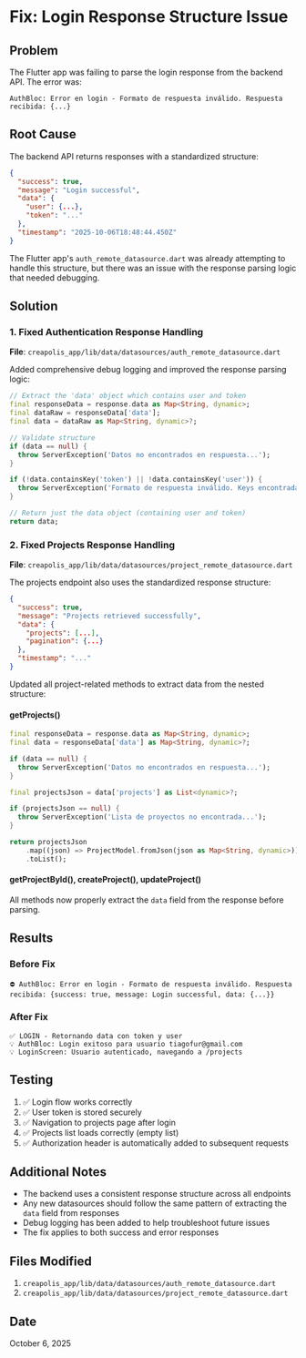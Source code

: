 # Fix: Login Response Structure Issue

## Problem

The Flutter app was failing to parse the login response from the backend API. The error was:

```
AuthBloc: Error en login - Formato de respuesta inválido. Respuesta recibida: {...}
```

## Root Cause

The backend API returns responses with a standardized structure:

```json
{
  "success": true,
  "message": "Login successful",
  "data": {
    "user": {...},
    "token": "..."
  },
  "timestamp": "2025-10-06T18:48:44.450Z"
}
```

The Flutter app's `auth_remote_datasource.dart` was already attempting to handle this structure, but there was an issue with the response parsing logic that needed debugging.

## Solution

### 1. Fixed Authentication Response Handling

**File**: `creapolis_app/lib/data/datasources/auth_remote_datasource.dart`

Added comprehensive debug logging and improved the response parsing logic:

```dart
// Extract the 'data' object which contains user and token
final responseData = response.data as Map<String, dynamic>;
final dataRaw = responseData['data'];
final data = dataRaw as Map<String, dynamic>?;

// Validate structure
if (data == null) {
  throw ServerException('Datos no encontrados en respuesta...');
}

if (!data.containsKey('token') || !data.containsKey('user')) {
  throw ServerException('Formato de respuesta inválido. Keys encontradas: ${data.keys.toList()}...');
}

// Return just the data object (containing user and token)
return data;
```

### 2. Fixed Projects Response Handling

**File**: `creapolis_app/lib/data/datasources/project_remote_datasource.dart`

The projects endpoint also uses the standardized response structure:

```json
{
  "success": true,
  "message": "Projects retrieved successfully",
  "data": {
    "projects": [...],
    "pagination": {...}
  },
  "timestamp": "..."
}
```

Updated all project-related methods to extract data from the nested structure:

#### getProjects()

```dart
final responseData = response.data as Map<String, dynamic>;
final data = responseData['data'] as Map<String, dynamic>?;

if (data == null) {
  throw ServerException('Datos no encontrados en respuesta...');
}

final projectsJson = data['projects'] as List<dynamic>?;

if (projectsJson == null) {
  throw ServerException('Lista de proyectos no encontrada...');
}

return projectsJson
    .map((json) => ProjectModel.fromJson(json as Map<String, dynamic>))
    .toList();
```

#### getProjectById(), createProject(), updateProject()

All methods now properly extract the `data` field from the response before parsing.

## Results

### Before Fix

```
⛔ AuthBloc: Error en login - Formato de respuesta inválido. Respuesta recibida: {success: true, message: Login successful, data: {...}}
```

### After Fix

```
✅ LOGIN - Retornando data con token y user
💡 AuthBloc: Login exitoso para usuario tiagofur@gmail.com
💡 LoginScreen: Usuario autenticado, navegando a /projects
```

## Testing

1. ✅ Login flow works correctly
2. ✅ User token is stored securely
3. ✅ Navigation to projects page after login
4. ✅ Projects list loads correctly (empty list)
5. ✅ Authorization header is automatically added to subsequent requests

## Additional Notes

- The backend uses a consistent response structure across all endpoints
- Any new datasources should follow the same pattern of extracting the `data` field from responses
- Debug logging has been added to help troubleshoot future issues
- The fix applies to both success and error responses

## Files Modified

1. `creapolis_app/lib/data/datasources/auth_remote_datasource.dart`
2. `creapolis_app/lib/data/datasources/project_remote_datasource.dart`

## Date

October 6, 2025
